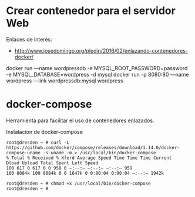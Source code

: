 
# Crear contenedor para el servidor Web

Enlaces de interés:
* http://www.josedomingo.org/pledin/2016/02/enlazando-contenedores-docker/


docker run —name wordpressdb -e MYSQL_ROOT_PASSWORD=password -e MYSQL_DATABASE=wordpress -d mysql
docker run -p 8080:80 —name wordpress —link wordpressdb:mysql wordpress

# docker-compose

Herramienta para facilitar el uso de contenedores enlazados.

Instalación de docker-compose

```
root@dresden ~ # curl -L https://github.com/docker/compose/releases/download/1.14.0/docker-compose-uname -s-uname -m > /usr/local/bin/docker-compose
% Total % Received % Xferd Average Speed Time Time Time Current
Dload Upload Total Spent Left Speed
100 617 0 617 0 0 958 0 —:--:— —:--:— —:--:— 959
100 8084k 100 8084k 0 0 1647k 0 0:00:04 0:00:04 —:--:— 1942k

root@dresden ~ # chmod +x /usr/local/bin/docker-compose
root@dresden ~ #
```
